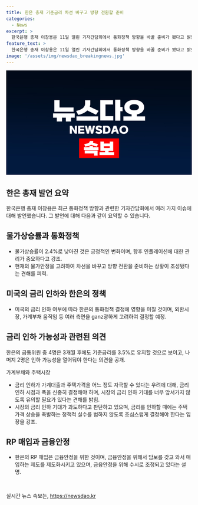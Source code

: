 ```yaml
---
title: 한은 총재 기준금리 차선 바꾸고 방향 전환할 준비
categories:
  - News
excerpt: >
  한국은행 총재 이창용은 11일 열린 기자간담회에서 통화정책 방향을 바꿀 준비가 됐다고 밝혔다. 금리 동결로 통화완화 소수의견은 없었지만, 일부 위원은 3개월 내 금리 인하 가능성을 언급했다. 물가 안정으로 인한 금리 인하가 검토될 수 있지만, 외환시장과 부동산 등의 위험으로 불확실하며, 가계부채 문제에 대해 우려했다. 단기적으로는 환율 변동과 물가 상승률의 변화가 통화정책에 영향을 줄 수 있으며, RP매입은 금융 안정을 위한 것임을 강조했다. 또한, 정부의 감세 발언과 재정 악화에 대한 우려를 표명했다.
feature_text: >
  한국은행 총재 이창용은 11일 열린 기자간담회에서 통화정책 방향을 바꿀 준비가 됐다고 밝혔다. 금리 동결로 통화완화 소수의견은 없었지만, 일부 위원은 3개월 내 금리 인하 가능성을 언급했다. 물가 안정으로 인한 금리 인하가 검토될 수 있지만, 외환시장과 부동산 등의 위험으로 불확실하며, 가계부채 문제에 대해 우려했다. 단기적으로는 환율 변동과 물가 상승률의 변화가 통화정책에 영향을 줄 수 있으며, RP매입은 금융 안정을 위한 것임을 강조했다. 또한, 정부의 감세 발언과 재정 악화에 대한 우려를 표명했다.
image: '/assets/img/newsdao_breakingnews.jpg'
---
```


<p><img src="/assets/img/newsdao_breakingnews.jpg" alt="ranknews 속보" /></p>

<h2 data-ke-size="size26">한은 총재 발언 요약</h2>

<p data-ke-size="size16">한국은행 총재 이창용은 최근 통화정책 방향과 관련한 기자간담회에서 여러 가지 이슈에 대해 발언했습니다. 그 발언에 대해 다음과 같이 요약할 수 있습니다.</p>

<h2 data-ke-size="size24">물가상승률과 통화정책</h2>

<ul>
    <li>물가상승률이 2.4%로 낮아진 것은 긍정적인 변화이며, 향후 인플레이션에 대한 관리가 중요하다고 강조.</li>
    <li>현재의 물가안정을 고려하여 차선을 바꾸고 방향 전환을 준비하는 상황이 조성됐다는 견해를 피력.</li>
</ul>

<h2 data-ke-size="size24">미국의 금리 인하와 한은의 정책</h2>

<ul>
    <li>미국의 금리 인하 여부에 따라 한은의 통화정책 결정에 영향을 미칠 것이며, 외환시장, 가계부채 움직임 등 여러 측면을 ganz광하게 고려하여 결정할 예정.</li>
</ul>

<h2 data-ke-size="size24">금리 인하 가능성과 관련된 의견</h2>

<p data-ke-size="size16">한은의 금통위원 중 4명은 3개월 후에도 기준금리를 3.5%로 유지할 것으로 보이고, 나머지 2명은 인하 가능성을 열어둬야 한다는 의견을 공개.</p>

<p data-ke-size="size16">가계부채와 주택시장</p>

<ul>
    <li>금리 인하가 가계대출과 주택가격을 어느 정도 자극할 수 있다는 우려에 대해, 금리 인하 시점과 폭을 신중히 결정해야 하며, 시장의 금리 인하 기대를 너무 앞서가지 않도록 유의할 필요가 있다는 견해를 밝힘.</li>
    <li>시장의 금리 인하 기대가 과도하다고 판단하고 있으며, 금리를 인하할 때에는 주택가격 상승을 촉발하는 정책적 실수를 범하지 않도록 조심스럽게 결정해야 한다는 입장을 강조.</li>
</ul>

<h2 data-ke-size="size24">RP 매입과 금융안정</h2>

<ul>
    <li>한은의 RP 매입은 금융안정을 위한 것이며, 금융안정을 위해서 담보를 갖고 와서 매입하는 제도를 제도화시키고 있으며, 금융안정을 위해 수시로 조정되고 있다는 설명.</li>
</ul>

<p data-ke-size="size16">&nbsp;</p>
실시간 뉴스 속보는, <a href="https://newsdao.kr" rel="dofollow">https://newsdao.kr</a>


